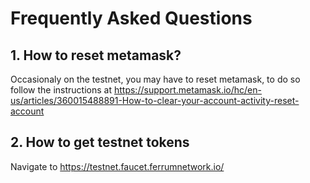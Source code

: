 # Frequently Asked Questions

## 1. How to reset metamask?

Occasionaly on the testnet, you may have to reset metamask, to do so follow the instructions at https://support.metamask.io/hc/en-us/articles/360015488891-How-to-clear-your-account-activity-reset-account

## 2. How to get testnet tokens

Navigate to https://testnet.faucet.ferrumnetwork.io/
